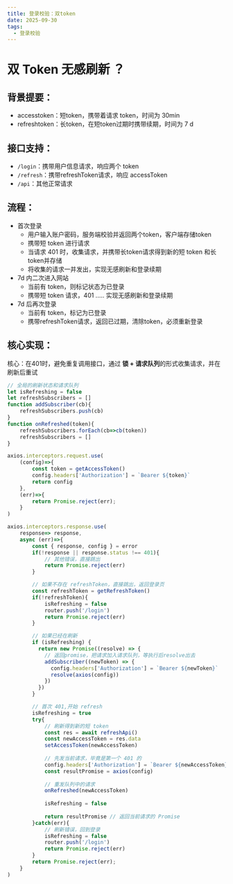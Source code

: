 ```yaml
---
title: 登录校验：双token
date: 2025-09-30
tags:
  - 登录校验
---
```

# 双 Token 无感刷新 ？

## 背景提要：

- accesstoken：短token，携带着请求 token，时间为 30min
- refreshtoken：长token，在短token过期时携带续期，时间为 7 d

## 接口支持：

- `/login`：携带用户信息请求，响应两个 token
- `/refresh`：携带refreshToken请求，响应 accessToken
- `/api`：其他正常请求

## 流程：

- 首次登录
	- 用户输入账户密码，服务端校验并返回两个token，客户端存储token
	- 携带短 token 进行请求
	- 当请求 401 时，收集请求，并携带长token请求得到新的短 token 和长 token并存储
	- 将收集的请求一并发出，实现无感刷新和登录续期
- 7d 内二次进入网站
	- 当前有 token，则标记状态为已登录
	- 携带短 token 请求，401 ..... 实现无感刷新和登录续期
- 7d 后再次登录
	- 当前有 token，标记为已登录
	- 携带refreshToken请求，返回已过期，清除token，必须重新登录

## 核心实现：

核心：在401时，避免重复调用接口，通过 **锁 + 请求队列**的形式收集请求，并在刷新后重试
```js
// 全局的刷新状态和请求队列
let isRefreshing = false
let refreshSubscribers = []
function addSubscriber(cb){
	refreshSubscribers.push(cb)
}
function onRefreshed(token){
	refreshSubscribers.forEach(cb=>cb(token))
	refreshSubscribers = []
}

axios.interceptors.request.use(
	(config)=>{
		const token = getAccessToken()
		config.headers['Authorization'] = `Bearer ${token}`
		return config
	},
	(err)=>{
		return Promise.reject(err);
	}
)

axios.interceptors.response.use(
	response=> response,
	async (err)=>{
		const { response, config } = error
		if(!response || response.status !== 401){
			// 其他错误，直接跳出
			return Promise.reject(err)
		}

		// 如果不存在 refreshToken，直接跳出，返回登录页
		const refreshToken = getRefreshToken()
		if(!refreshToken){
			isRefreshing = false
			router.push('/login')
			return Promise.reject(err)
		}

		// 如果已经在刷新 
		if (isRefreshing) {
	      return new Promise((resolve) => {
	        // 返回promise，把请求加入请求队列，等执行后resolve出去
	        addSubscriber((newToken) => {
	          config.headers['Authorization'] = `Bearer ${newToken}`
	          resolve(axios(config))
	        })
	      })
	    }

		// 首次 401,开始 refresh
		isRefreshing = true
		try{
			// 刷新得到新的短 token
			const res = await refreshApi()
			const newAccessToken = res.data
			setAccessToken(newAccessToken)
			
			// 先发当前请求，毕竟是第一个 401 的
		    config.headers['Authorization'] = `Bearer ${newAccessToken}`
		    const resultPromise = axios(config)
		
	        // 重发队列中的请求
			onRefreshed(newAccessToken)
			
			isRefreshing = false
			
			return resultPromise // 返回当前请求的 Promise			
		}catch(err){
			// 刷新错误，回到登录
			isRefreshing = false
			router.push('/login')
			return Promise.reject(err)
		}
		return Promise.reject(err);
	}
)
```
